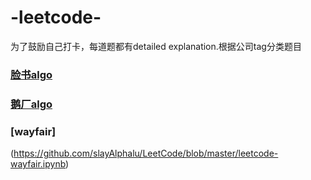 # -leetcode-
为了鼓励自己打卡，每道题都有detailed explanation.根据公司tag分类题目


### [脸书algo](https://github.com/slayAlphalu/LeetCode/tree/master/LeetCode%20algo%20Facebook)

### [鹅厂algo](https://github.com/slayAlphalu/LeetCode/tree/master/鹅厂)

### [wayfair] 
(https://github.com/slayAlphalu/LeetCode/blob/master/leetcode-wayfair.ipynb)

